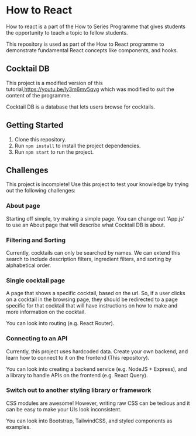 # How to React
How to react is a part of the How to Series Programme that gives students the opportunity to teach a topic to fellow students.

This repository is used as part of the How to React programme to demonstrate fundamental React concepts like components, and hooks.

## Cocktail DB
This project is a modified version of this tutorial,https://youtu.be/ly3m6mv5qvg which was modified to suit the content of the programme.

Cocktail DB is a database that lets users browse for cocktails. 

## Getting Started
1. Clone this repository.
1. Run `npm install` to install the project dependencies.
1. Run `npm start` to run the project.

## Challenges
This project is incomplete! Use this project to test your knowledge by trying out the following challenges:

### About page
Starting off simple, try making a simple page. You can change out 'App.js' to use an About page that will describe what Cocktail DB is about.

### Filtering and Sorting
Currently, cocktails can only be searched by names. We can extend this search to include description filters, ingredient filters, and sorting by alphabetical order.

### Single cocktail page
A page that shows a specific cocktail, based on the url. So, if a user clicks on a cocktail in the browsing page, they should be redirected to a page specific for that cocktail that will have instructions on how to make and more information on the cocktail.

You can look into routing (e.g. React Router).

### Connecting to an API
Currently, this project uses hardcoded data. Create your own backend, and learn how to connect to it on the frontend (This repository).

You can look into creating a backend service (e.g. NodeJS + Express), and a library to handle APIs on the frontend (e.g. React Query).

### Switch out to another styling library or framework
CSS modules are awesome! However, writing raw CSS can be tedious and it can be easy to make your UIs look inconsistent.

You can look into Bootstrap, TailwindCSS, and styled components as examples.
